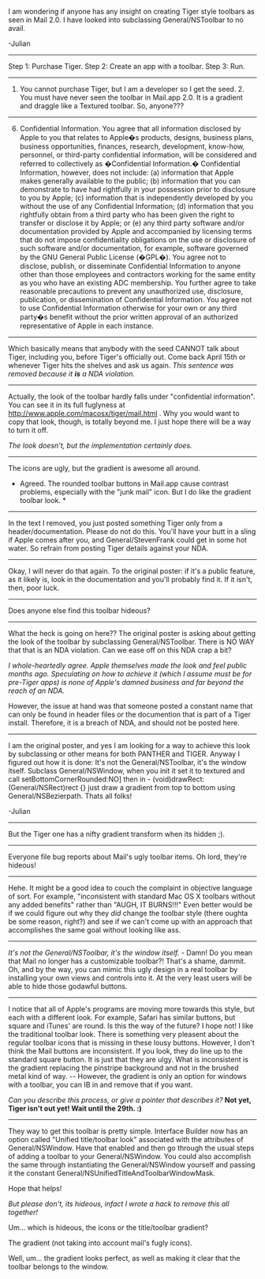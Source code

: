 
I am wondering if anyone has any insight on creating Tiger style toolbars as seen in Mail 2.0. I have looked into subclassing General/NSToolbar to no avail. 

-Julian

----

Step 1: Purchase Tiger. Step 2: Create an app with a toolbar. Step 3: Run.

----

1. You cannot purchase Tiger, but I am a developer so I get the seed. 2. You must have never seen the toolbar in Mail.app 2.0. It is a gradient and draggle like a Textured toolbar. So, anyone???

----

6. Confidential Information. You agree that all information disclosed by Apple to you that
relates to Apple�s products, designs, business plans, business opportunities, finances, research,
development, know-how, personnel, or third-party confidential information, will be considered and
referred to collectively as �Confidential Information.� Confidential Information, however, does not
include: (a) information that Apple makes generally available to the public; (b) information that you
can demonstrate to have had rightfully in your possession prior to disclosure to you by Apple; (c)
information that is independently developed by you without the use of any Confidential Information;
(d) information that you rightfully obtain from a third party who has been given the right to transfer or
disclose it by Apple; or (e) any third party software and/or documentation provided by Apple and
accompanied by licensing terms that do not impose confidentiality obligations on the use or disclosure
of such software and/or documentation, for example, software governed by the GNU General Public
License (�GPL�). You agree not to disclose, publish, or disseminate Confidential Information to
anyone other than those employees and contractors working for the same entity as you who have an
existing ADC membership. You further agree to take reasonable precautions to prevent any
unauthorized use, disclosure, publication, or dissemination of Confidential Information. You agree
not to use Confidential Information otherwise for your own or any third party�s benefit without the
prior written approval of an authorized representative of Apple in each instance.

----

Which basically means that anybody with the seed CANNOT talk about Tiger, including you, before Tiger's officially out. Come back April 15th or whenever Tiger hits the shelves and ask us again. *This sentence was removed because it **is** a NDA violation.*

----

Actually, the look of the toolbar hardly falls under "confidential information". You can see it in its full fuglyness at http://www.apple.com/macosx/tiger/mail.html . Why you would want to copy that look, though, is totally beyond me. I just hope there will be a way to turn it off.

*The look doesn't, but the implementation certainly does.*

----
The icons are ugly, but the gradient is awesome all around.

* Agreed. The rounded toolbar buttons in Mail.app cause contrast problems, especially with the "junk mail" icon. But I do like the gradient toolbar look. *

----

In the text I removed, you just posted something Tiger only from a header/documentation. Please do not do this. You'll have your butt in a sling if Apple comes after you, and General/StevenFrank could get in some hot water. So refrain from posting Tiger details against your NDA.

----

Okay, I will never do that again. To the original poster: if it's a public feature, as it likely is, look in the documentation and you'll probably find it. If it isn't, then, poor luck.

----

Does anyone else find this toolbar hideous?

----

What the heck is going on here??  The original poster is asking about getting the look of the toolbar by subclassing General/NSToolbar.  There is NO WAY that that is an NDA violation.  Can we ease off on this NDA crap a bit?

*I whole-heartedly agree. Apple themselves made the look and feel public months ago. Speculating on how to achieve it (which I assume must be for pre-Tiger apps) is none of Apple's damned business and far beyond the reach of an NDA.*

However, the issue at hand was that someone posted a constant name that can only be found in header files or the documention that is part of a Tiger install. Therefore, it is a breach of NDA, and should not be posted here.

----

I am the original poster, and yes I am looking for a way to achieve this look by subclassing or other means for both PANTHER and TIGER. Anyway I figured out how it is done: It's not the General/NSToolbar, it's the window itself. Subclass General/NSWindow, when you init it set it to textured and call setBottomCornerRounded:NO] then in - (void)drawRect:(General/NSRect)rect {} just draw a gradient from top to bottom using General/NSBezierpath. Thats all folks!

-Julian

----

But the Tiger one has a nifty gradient transform when its hidden ;).

----

Everyone file bug reports about Mail's ugly toolbar items. Oh lord, they're hideous!

----

Hehe.  It might be a good idea to couch the complaint in objective language of sort.  For example, "inconsistent with standard Mac OS X toolbars without any added benefits" rather than "AUGH, IT BURNS!!!"  Even better would be if we could figure out why they *did* change the toolbar style (there oughta be some reason, right?) and see if we can't come up with an approach that accomplishes the same goal without looking like ass.

----

*It's not the General/NSToolbar, it's the window itself.* - Damn! Do you mean that Mail no longer has a customizable toolbar?! That's a shame, dammit. Oh, and by the way, you can mimic this ugly design in a real toolbar by installing your own views and controls into it. At the very least users will be able to hide those godawful buttons.

----

I notice that all of Apple's programs are moving more towards this style, but each with a different look. For example, Safari has similar buttons, but square and iTunes' are round. Is this the way of the future? I hope not! I like the traditional toolbar look. There is something very pleasent about the regular toolbar icons that is missing in these lousy buttons. However, I don't think the Mail buttons are inconsistent. If you look, they do line up to the standard square button. It is just that they are ulgy. What is inconsistent is the gradient replacing the pinstripe background and not in the brushed metal kind of way. -- However, the gradient is only an option for windows with a toolbar, you can IB in and remove that if you want.

*Can you describe this process, or give a pointer that describes it?* **Not yet, Tiger isn't out yet! Wait until the 29th. :)**

----

They way to get this toolbar is pretty simple.  Interface Builder now has an option called "Unified title/toolbar look" associated with the attributes of General/NSWindow.  Have that enabled and then go through the usual steps of adding a toolbar to your General/NSWindow.  You could also accomplish the same through instantiating the General/NSWindow yourself and passing it the constant General/NSUnifiedTitleAndToolbarWindowMask.

Hope that helps!

*But please don't, its hideous, infact I wrote a hack to remove this all together!*

Um... which is hideous, the icons or the title/toolbar gradient?

The gradient (not taking into account mail's fugly icons).

Well, um... the gradient looks perfect, as well as making it clear that the toolbar belongs to the window.